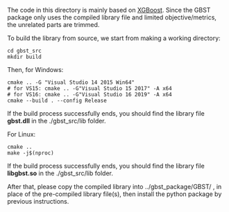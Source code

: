 
The code in this directory is mainly based on [XGBoost](https://github.com/dmlc/xgboost). Since the GBST package only uses the compiled library file and limited objective/metrics, the unrelated parts are trimmed.

To build the library from source, we start from making a working directory:

```
cd gbst_src
mkdir build
```

Then, for Windows:
```
cmake .. -G "Visual Studio 14 2015 Win64"
# for VS15: cmake .. -G"Visual Studio 15 2017" -A x64
# for VS16: cmake .. -G"Visual Studio 16 2019" -A x64
cmake --build . --config Release
```
If the build process successfully ends, you should find the library file **gbst.dll** in the ./gbst_src/lib folder.

For Linux:

```
cmake .. 
make -j$(nproc)
```

If the build process successfully ends, you should find the library file **libgbst.so** in the ./gbst_src/lib folder.

After that, please copy the compiled library into ../gbst_package/GBST/ , in place of the pre-compiled library file(s), then install the python package by previous instructions.